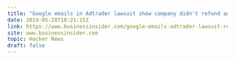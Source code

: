 ```yaml
---
title: "Google emails in Adtrader lawsuit show company didn't refund ad fraud"
date: 2019-05-28T18:21:15Z
link: https://www.businessinsider.com/google-emails-adtrader-lawsuit-refund-ad-click-fraud-2019-5?utm_medium=RSS&utm_source=hune
site: www.businessinsider.com
topic: Hacker News
draft: false
---
```

